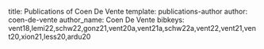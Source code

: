 title: Publications of Coen De Vente
template: publications-author
author: coen-de-vente
author_name: Coen De Vente
bibkeys: vent18,lemi22,schw22,gonz21,vent20a,vent21a,schw22a,vent22,vent21,vent20,xion21,less20,ardu20